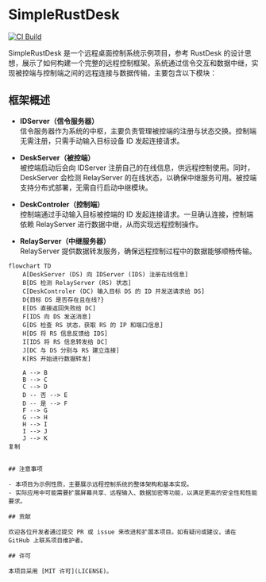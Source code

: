 # SimpleRustDesk

[![CI Build](https://github.com/SwartzMss/SimpleRustDesk/actions/workflows/msbuild.yml/badge.svg)](https://github.com/SwartzMss/SimpleRustDesk/actions/workflows/msbuild.yml)

SimpleRustDesk 是一个远程桌面控制系统示例项目，参考 RustDesk 的设计思想，展示了如何构建一个完整的远程控制框架。系统通过信令交互和数据中继，实现被控端与控制端之间的远程连接与数据传输，主要包含以下模块：

## 框架概述

- **IDServer（信令服务器）**  
  信令服务器作为系统的中枢，主要负责管理被控端的注册与状态交换。控制端无需注册，只需手动输入目标设备 ID 发起连接请求。

- **DeskServer（被控端）**  
  被控端启动后会向 IDServer 注册自己的在线信息，供远程控制使用。同时，DeskServer 会检测 RelayServer 的在线状态，以确保中继服务可用。被控端支持分布式部署，无需自行启动中继模块。

- **DeskControler（控制端）**  
  控制端通过手动输入目标被控端的 ID 发起连接请求。一旦确认连接，控制端依赖 RelayServer 进行数据中继，从而实现远程控制操作。

- **RelayServer（中继服务器）**  
  RelayServer 提供数据转发服务，确保远程控制过程中的数据能够顺畅传输。

```mermaid
flowchart TD
    A[DeskServer (DS) 向 IDServer (IDS) 注册在线信息]
    B[DS 检测 RelayServer (RS) 状态]
    C[DeskControler (DC) 输入目标 DS 的 ID 并发送请求给 DS]
    D{目标 DS 是否存在且在线?}
    E[DS 直接返回失败给 DC]
    F[IDS 向 DS 发送消息]
    G[DS 检查 RS 状态，获取 RS 的 IP 和端口信息]
    H[DS 将 RS 信息反馈给 IDS]
    I[IDS 将 RS 信息转发给 DC]
    J[DC 与 DS 分别与 RS 建立连接]
    K[RS 开始进行数据转发]

    A --> B
    B --> C
    C --> D
    D -- 否 --> E
    D -- 是 --> F
    F --> G
    G --> H
    H --> I
    I --> J
    J --> K
复制


## 注意事项

- 本项目为示例性质，主要展示远程控制系统的整体架构和基本实现。
- 实际应用中可能需要扩展屏幕共享、远程输入、数据加密等功能，以满足更高的安全性和性能要求。

## 贡献

欢迎各位开发者通过提交 PR 或 issue 来改进和扩展本项目。如有疑问或建议，请在 GitHub 上联系项目维护者。

## 许可

本项目采用 [MIT 许可](LICENSE)。
